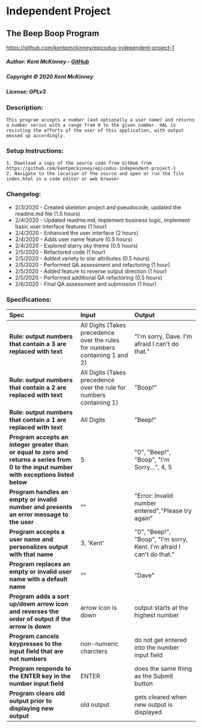 <!-- Category: HTML/CSS/JS -->
# Independent Project
## The Beep Boop Program
https://github.com/kentpmckinney/epicodus-independent-project-1

##### Author: Kent McKinney - [GitHub](https://github.com/kentpmckinney)
##### Copyright &copy; 2020 Kent McKinney
##### License: GPLv3
### Description:

``This program accepts a number (and optionally a user name) and returns a number series with a range from 0 to the given number. HAL is resisting the efforts of the user of this application, with output messed up accordingly.``

### Setup Instructions:
    1. Download a copy of the source code from GitHub from https://github.com/kentpmckinney/epicodus-independent-project-1
    2. Navigate to the location of the source and open or run the file index.html in a code editor or web browser

### Changelog:
* 2/3/2020 - Created skeleton project and pseudocode, updated the readme.md file (1.5 hours)
* 2/4/2020 - Updated readme.md, implement business logic, implement basic user interface features (1 hour)
* 2/4/2020 - Enhanced the user interface (2 hours)
* 2/4/2020 - Adds user name feature (0.5 hours)
* 2/4/2020 - Explored starry sky theme (0.5 hours)
* 2/5/2020 - Refactored code (1 hour)
* 2/5/2020 - Added variety to star attributes (0.5 hours)
* 2/5/2020 - Performed QA assessment and refactoring (1 hour)
* 2/5/2020 - Added feature to reverse output direction (1 hour)
* 2/5/2020 - Performed additional QA refactoring (0.5 hours)
* 2/6/2020 - Final QA assessment and submission (1 hour)

### Specifications:

| Spec | Input | Output |
| :------------- | :------------- | :------------- |
| **Rule: output numbers that contain a 3 are replaced with text** | All Digits (Takes precedence over the rules for numbers containing 1 and 2) | "I'm sorry, Dave. I'm afraid I can't do that." |
| **Rule: output numbers that contain a 2 are replaced with text** | All Digits (Takes precedence over the rule for numbers containing 1) | "Boop!" |
| **Rule: output numbers that contain a 1 are replaced with text** | All Digits | "Beep!" |
| **Program accepts an integer greater than or equal to zero and returns a series from 0 to the input number with exceptions listed below** | 5 | "0", "Beep!", "Boop", "I'm Sorry...", 4, 5 |
| **Program handles an empty or invalid number and presents an error message to the user** | "" | "Error: Invalid number entered","Please try again" |
| **Program accepts a user name and personalizes output with that name** | 3, 'Kent' | "0", "Beep!", "Boop", "I'm sorry, Kent. I'm afraid I can't do that." |
| **Program replaces an empty or invalid user name with a default name** | "" | "Dave" |
| **Program adds a sort up/down arrow icon and reverses the order of output if the arrow is down** | arrow icon is down | output starts at the highest number |
| **Program cancels keypresses to the input field that are not numbers** | non-numeric charcters | do not get entered into the number input field |
| **Program responds to the ENTER key in the number input field** | ENTER | does the same thing as the Submit button |
| **Program clears old output prior to displaying new output** | old output | gets cleared when new output is displayed |
